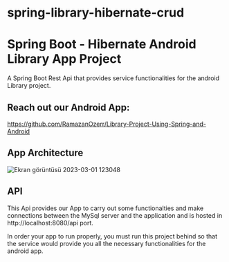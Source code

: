 # spring-library-hibernate-crud

# Spring Boot - Hibernate Android Library App Project

A Spring Boot Rest Api that provides service functionalities for the android Library project.

## Reach out our Android App:
https://github.com/RamazanOzerr/Library-Project-Using-Spring-and-Android

## App Architecture

![Ekran görüntüsü 2023-03-01 123048](https://user-images.githubusercontent.com/73589879/222121287-06fd2c34-f12b-4153-bfe9-aad68c1ce01f.png)

## API

This Api provides our App to carry out some functionalties and make connections between the MySql server and the application and is hosted in http://localhost:8080/api
port.

In order your app to run properly, you must run this project behind so that the service would provide you all the necessary functionalities for the android app.
